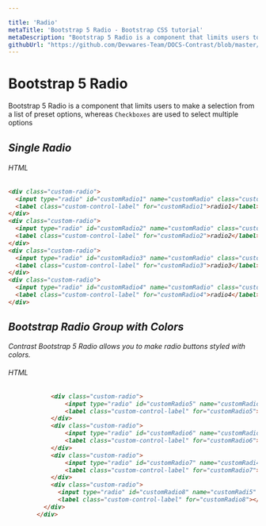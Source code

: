```yaml
---

title: 'Radio'
metaTitle: 'Bootstrap 5 Radio - Bootstrap CSS tutorial'
metaDescription: "Bootstrap 5 Radio is a component that limits users to make only one selection from a list of preset options, whereas Checkboxes are used to select multiple options"
githubUrl: "https://github.com/Devwares-Team/DOCS-Contrast/blob/master/content/contrast/javascript/components/radio.md"
---
```

# Bootstrap 5 Radio

Bootstrap 5 Radio is a component that limits users to make a selection from a list of preset options, whereas `Checkboxes` are used to select multiple options

<i/>

## Single Radio

<Radio1/>

###### HTML

```html
<div class="custom-radio">
  <input type="radio" id="customRadio1" name="customRadio" class="custom-radio-input" />
  <label class="custom-control-label" for="customRadio1">radio1</label>
</div>
<div class="custom-radio">
  <input type="radio" id="customRadio2" name="customRadio" class="custom-radio-input" />
  <label class="custom-control-label" for="customRadio2">radio2</label>
</div>
<div class="custom-radio">
  <input type="radio" id="customRadio3" name="customRadio" class="custom-radio-input" />
  <label class="custom-control-label" for="customRadio3">radio3</label>
</div>
<div class="custom-radio">
  <input type="radio" id="customRadio4" name="customRadio" class="custom-radio-input" />
  <label class="custom-control-label" for="customRadio4">radio4</label>
</div>
```

## Bootstrap Radio Group with Colors

Contrast Bootstrap 5 Radio allows you to make radio buttons styled with colors.

<Radio2/>

###### HTML

```html
            <div class="custom-radio">
                <input type="radio" id="customRadio5" name="customRadio2" class="custom-radio-input text-info">
                <label class="custom-control-label" for="customRadio5"></label>
            </div>
            <div class="custom-radio">
                <input type="radio" id="customRadio6" name="customRadio3" class="custom-radio-input text-danger">
                <label class="custom-control-label" for="customRadio6"></label>
            </div>
            <div class="custom-radio">
                <input type="radio" id="customRadio7" name="customRadi4" class="custom-radio-input text-primary">
                <label class="custom-control-label" for="customRadio7"></label>
            </div>
            <div class="custom-radio">
              <input type="radio" id="customRadio8" name="customRadi5" class="custom-radio-input text-dark">
              <label class="custom-control-label" for="customRadio8"></label>
          </div>
        </div>
```

